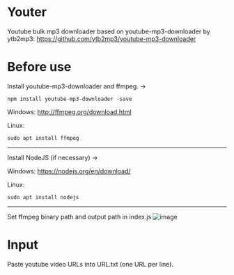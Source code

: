 # Youter
Youtube bulk mp3 downloader based on youtube-mp3-downloader by ytb2mp3: https://github.com/ytb2mp3/youtube-mp3-downloader

# Before use
Install youtube-mp3-downloader and ffmpeg. ->
    
    npm install youtube-mp3-downloader -save

Windows: http://ffmpeg.org/download.html

Linux:

    sudo apt install ffmpeg

___
Install NodeJS (if necessary) ->

Windows: https://nodejs.org/en/download/

Linux:

    sudo apt install nodejs
___

Set ffmpeg binary path and output path in index.js
![image](https://user-images.githubusercontent.com/98588523/174477775-7de94051-483b-4183-a764-447cb2cbb1d4.png)

# Input
Paste youtube video URLs into URL.txt (one URL per line).
